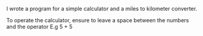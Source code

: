 I wrote a program for a simple calculator and a miles to kilometer converter.

To operate the calculator, ensure to leave a space between the numbers and the operator E.g 5 + 5
